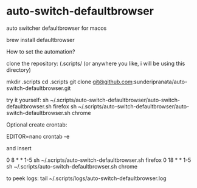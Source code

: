 # auto-switch-defaultbrowser
auto switcher defaultbrowser for macos


brew install defaultbrowser



How to set the automation?


clone the repository: (.scripts/ (or anywhere you like, i will be using this directory)

mkdir .scripts
cd .scripts
git clone git@github.com:sunderipranata/auto-switch-defaultbrowser.git


try it yourself: 
sh ~/.scripts/auto-switch-defaultbrowser/auto-switch-defaultbrowser.sh firefox
sh ~/.scripts/auto-switch-defaultbrowser/auto-switch-defaultbrowser.sh chrome

Optional
create crontab:

EDITOR=nano crontab -e

and insert

0 8 * * 1-5 sh ~/.scripts/auto-switch-defaultbrowser.sh firefox 
0 18 * * 1-5 sh ~/.scripts/auto-switch-defaultbrowser.sh chrome



to peek logs:
tail ~/.scripts/logs/auto-switch-defaultbrowser.log



